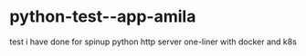 # python-test--app-amila
test i have done for spinup python http server one-liner with docker and k8s

